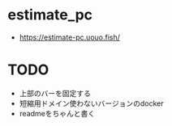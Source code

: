 # estimate_pc
- https://estimate-pc.uouo.fish/

# TODO
- 上部のバーを固定する
- 短縮用ドメイン使わないバージョンのdocker
- readmeをちゃんと書く